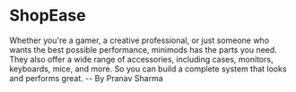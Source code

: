 # ShopEase
Whether you're a gamer, a creative professional, or just someone who wants the best possible performance, minimods has the parts you need. They also offer a wide range of accessories, including cases, monitors, keyboards, mice, and more. So you can build a complete system that looks and performs great.
 -- By Pranav Sharma